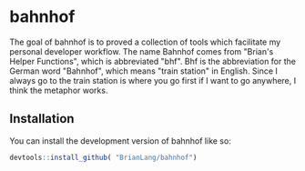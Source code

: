# bahnhof

<!-- badges: start -->
<!-- badges: end -->

The goal of bahnhof is to proved a collection of tools which facilitate my personal
developer workflow. The name Bahnhof comes from "Brian's Helper Functions", which
is abbreviated "bhf". Bhf is the abbreviation for the German word "Bahnhof", which means 
"train station" in English. Since I always go to the train station is where you go first if I want to go anywhere, I think the metaphor works. 

## Installation

You can install the development version of bahnhof like so:

``` r
devtools::install_github( "BrianLang/bahnhof")
```



